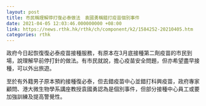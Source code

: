 ```yaml
---
layout: post
title: 市民稱理解停打復必泰做法　袁國勇稱錯打疫苗個別事件
date: 2021-04-05 12:03:46.000000000 +08:00
link: https://news.rthk.hk/rthk/ch/component/k2/1584252-20210405.htm
categories: rthk
---
```


政府今日起恢復復必泰疫苗接種服務，有原本在3月底接種第二劑疫苗的市民到場，說理解早前停打針的做法。有市民就說，擔心疫苗安全問題，但亦希望盡早接種，可以外出旅遊。

至於有外籍男子原本預約接種復必泰，但去錯疫苗中心並錯打科興疫苗，政府專家顧問、港大微生物學系講座教授袁國勇認為是個別事件，但部分接種中心員工或要加強訓練及提高警覺性。
